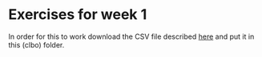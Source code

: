 # Exercises for week 1
In order for this to work download the CSV file described [here](https://github.com/clbokea/socialdata2024/blob/week1/lectures/Week1.ipynb) and put it in this (clbo) folder.
